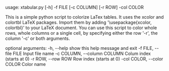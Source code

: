 usage: xtabular.py [-h] -f FILE [-c COLUMN] [-r ROW] -col COLOR

This is a simple python script to colorize LaTex tables. It uses the xcolor
and colortbl LaTeX packages. Import them by adding '\usepackage{xcolor,
colortbl}' to your LaTeX document. You can use this script to color whole
rows, whole columns or a single cell, by specifying either the row '-r', the
column '-c' or both arguments.

optional arguments:
  -h, --help            show this help message and exit
  -f FILE, --file FILE  Input file name
  -c COLUMN, --column COLUMN
                        Colum index (starts at 0)
  -r ROW, --row ROW     Row index (starts at 0)
  -col COLOR, --color COLOR
                        Color name

